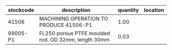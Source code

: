|stockcode|description|quantity|location|
|---------|-----------|--------|--------|
|41506|MACHINING OPERATION TO PRODUCE 41506-P1|1.00||
|99005-P1|FL250 porous PTFE moulded rod. OD 32mm, length 30mm|0.03||
